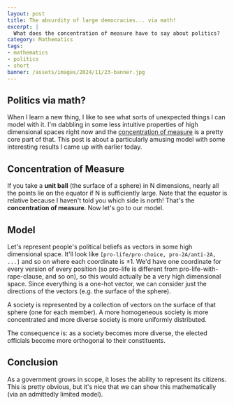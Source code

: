 ```yaml
---
layout: post
title: The absurdity of large democracies... via math!
excerpt: |
  What does the concentration of measure have to say about politics?
category: Mathematics
tags:
- mathematics
- politics
- short
banner: /assets/images/2024/11/23-banner.jpg
---
```


## Politics via math?

When I learn a new thing, I like to see what sorts of unexpected things I can model with it. I'm dabbling in some less intuitive properties of high dimensional spaces right now and the [concentration of measure](https://en.wikipedia.org/wiki/Concentration_of_measure) is a pretty core part of that. This post is about a particularly amusing model with some interesting results I came up with earlier today.

## Concentration of Measure

If you take a **unit ball** (the surface of a sphere) in N dimensions, nearly all the points lie on the equator if N is sufficiently large. Note that the equator is relative because I haven't told you which side is north! That's the **concentration of measure**. Now let's go to our model.

## Model

Let's represent people's political beliefs as vectors in some high dimensional space. It'll look like `[pro-life/pro-choice, pro-2A/anti-2A, ...]` and so on where each coordinate is $\pm 1$. We'd have one coordinate for every version of every position (so pro-life is different from pro-life-with-rape-clause, and so on), so this would actually be a very high dimensional space. Since everything is a one-hot vector, we can consider just the directions of the vectors (e.g. the surface of the sphere).

A society is represented by a collection of vectors on the surface of that sphere (one for each member). A more homogeneous society is more concentrated and more diverse society is more uniformly distributed.

The consequence is: as a society becomes more diverse, the elected officials become more orthogonal to their constituents.

## Conclusion

As a government grows in scope, it loses the ability to represent its citizens. This is pretty obvious, but it's nice that we can show this mathematically (via an admittedly limited model).
